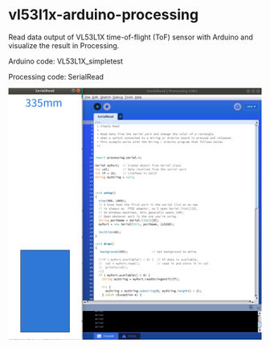 # vl53l1x-arduino-processing
Read data output of VL53L1X time-of-flight (ToF) sensor with Arduino and visualize the result in Processing.

Arduino code: VL53L1X_simpletest

Processing code: SerialRead

![demo](./demo.png)
